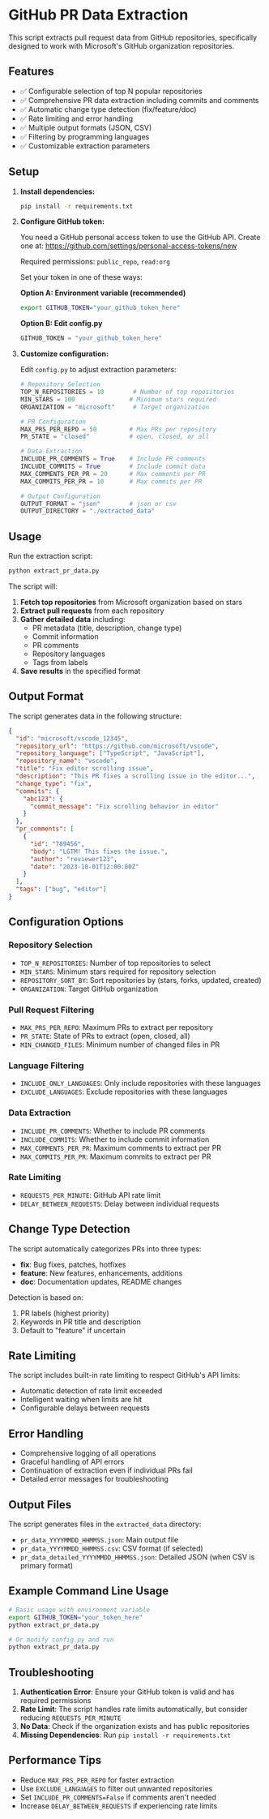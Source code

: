 # GitHub PR Data Extraction

This script extracts pull request data from GitHub repositories, specifically designed to work with Microsoft's GitHub organization repositories.

## Features

- ✅ Configurable selection of top N popular repositories
- ✅ Comprehensive PR data extraction including commits and comments
- ✅ Automatic change type detection (fix/feature/doc)
- ✅ Rate limiting and error handling
- ✅ Multiple output formats (JSON, CSV)
- ✅ Filtering by programming languages
- ✅ Customizable extraction parameters

## Setup

1. **Install dependencies:**
   ```bash
   pip install -r requirements.txt
   ```

2. **Configure GitHub token:**
   
   You need a GitHub personal access token to use the GitHub API. Create one at:
   https://github.com/settings/personal-access-tokens/new
   
   Required permissions: `public_repo`, `read:org`
   
   Set your token in one of these ways:
   
   **Option A: Environment variable (recommended)**
   ```bash
   export GITHUB_TOKEN="your_github_token_here"
   ```
   
   **Option B: Edit config.py**
   ```python
   GITHUB_TOKEN = "your_github_token_here"
   ```

3. **Customize configuration:**
   
   Edit `config.py` to adjust extraction parameters:
   ```python
   # Repository Selection
   TOP_N_REPOSITORIES = 10        # Number of top repositories
   MIN_STARS = 100               # Minimum stars required
   ORGANIZATION = "microsoft"     # Target organization
   
   # PR Configuration
   MAX_PRS_PER_REPO = 50         # Max PRs per repository
   PR_STATE = "closed"           # open, closed, or all
   
   # Data Extraction
   INCLUDE_PR_COMMENTS = True    # Include PR comments
   INCLUDE_COMMITS = True        # Include commit data
   MAX_COMMENTS_PER_PR = 20      # Max comments per PR
   MAX_COMMITS_PER_PR = 10       # Max commits per PR
   
   # Output Configuration
   OUTPUT_FORMAT = "json"        # json or csv
   OUTPUT_DIRECTORY = "./extracted_data"
   ```

## Usage

Run the extraction script:

```bash
python extract_pr_data.py
```

The script will:

1. **Fetch top repositories** from Microsoft organization based on stars
2. **Extract pull requests** from each repository
3. **Gather detailed data** including:
   - PR metadata (title, description, change type)
   - Commit information
   - PR comments
   - Repository languages
   - Tags from labels
4. **Save results** in the specified format

## Output Format

The script generates data in the following structure:

```json
{
  "id": "microsoft/vscode_12345",
  "repository_url": "https://github.com/microsoft/vscode",
  "repository_language": ["TypeScript", "JavaScript"],
  "repository_name": "vscode",
  "title": "Fix editor scrolling issue",
  "description": "This PR fixes a scrolling issue in the editor...",
  "change_type": "fix",
  "commits": {
    "abc123": {
      "commit_message": "Fix scrolling behavior in editor"
    }
  },
  "pr_comments": [
    {
      "id": "789456",
      "body": "LGTM! This fixes the issue.",
      "author": "reviewer123",
      "date": "2023-10-01T12:00:00Z"
    }
  ],
  "tags": ["bug", "editor"]
}
```

## Configuration Options

### Repository Selection
- `TOP_N_REPOSITORIES`: Number of top repositories to select
- `MIN_STARS`: Minimum stars required for repository selection
- `REPOSITORY_SORT_BY`: Sort repositories by (stars, forks, updated, created)
- `ORGANIZATION`: Target GitHub organization

### Pull Request Filtering
- `MAX_PRS_PER_REPO`: Maximum PRs to extract per repository
- `PR_STATE`: State of PRs to extract (open, closed, all)
- `MIN_CHANGED_FILES`: Minimum number of changed files in PR

### Language Filtering
- `INCLUDE_ONLY_LANGUAGES`: Only include repositories with these languages
- `EXCLUDE_LANGUAGES`: Exclude repositories with these languages

### Data Extraction
- `INCLUDE_PR_COMMENTS`: Whether to include PR comments
- `INCLUDE_COMMITS`: Whether to include commit information
- `MAX_COMMENTS_PER_PR`: Maximum comments to extract per PR
- `MAX_COMMITS_PER_PR`: Maximum commits to extract per PR

### Rate Limiting
- `REQUESTS_PER_MINUTE`: GitHub API rate limit
- `DELAY_BETWEEN_REQUESTS`: Delay between individual requests

## Change Type Detection

The script automatically categorizes PRs into three types:

- **fix**: Bug fixes, patches, hotfixes
- **feature**: New features, enhancements, additions
- **doc**: Documentation updates, README changes

Detection is based on:
1. PR labels (highest priority)
2. Keywords in PR title and description
3. Default to "feature" if uncertain

## Rate Limiting

The script includes built-in rate limiting to respect GitHub's API limits:
- Automatic detection of rate limit exceeded
- Intelligent waiting when limits are hit
- Configurable delays between requests

## Error Handling

- Comprehensive logging of all operations
- Graceful handling of API errors
- Continuation of extraction even if individual PRs fail
- Detailed error messages for troubleshooting

## Output Files

The script generates files in the `extracted_data` directory:

- `pr_data_YYYYMMDD_HHMMSS.json`: Main output file
- `pr_data_YYYYMMDD_HHMMSS.csv`: CSV format (if selected)
- `pr_data_detailed_YYYYMMDD_HHMMSS.json`: Detailed JSON (when CSV is primary format)

## Example Command Line Usage

```bash
# Basic usage with environment variable
export GITHUB_TOKEN="your_token_here"
python extract_pr_data.py

# Or modify config.py and run
python extract_pr_data.py
```

## Troubleshooting

1. **Authentication Error**: Ensure your GitHub token is valid and has required permissions
2. **Rate Limit**: The script handles rate limits automatically, but consider reducing `REQUESTS_PER_MINUTE`
3. **No Data**: Check if the organization exists and has public repositories
4. **Missing Dependencies**: Run `pip install -r requirements.txt`

## Performance Tips

- Reduce `MAX_PRS_PER_REPO` for faster extraction
- Use `EXCLUDE_LANGUAGES` to filter out unwanted repositories
- Set `INCLUDE_PR_COMMENTS=False` if comments aren't needed
- Increase `DELAY_BETWEEN_REQUESTS` if experiencing rate limits
